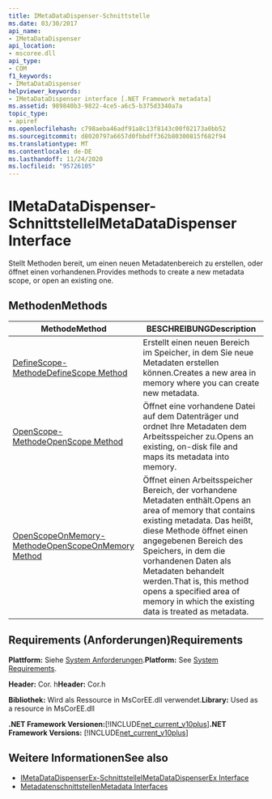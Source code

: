 ```yaml
---
title: IMetaDataDispenser-Schnittstelle
ms.date: 03/30/2017
api_name:
- IMetaDataDispenser
api_location:
- mscoree.dll
api_type:
- COM
f1_keywords:
- IMetaDataDispenser
helpviewer_keywords:
- IMetaDataDispenser interface [.NET Framework metadata]
ms.assetid: 989840b3-9822-4ce5-a6c5-b375d3340a7a
topic_type:
- apiref
ms.openlocfilehash: c798aeba46adf91a8c13f8143c00f02173a0bb52
ms.sourcegitcommit: d8020797a6657d0fbbdff362b80300815f682f94
ms.translationtype: MT
ms.contentlocale: de-DE
ms.lasthandoff: 11/24/2020
ms.locfileid: "95726105"
---
```

# <a name="imetadatadispenser-interface"></a><span data-ttu-id="8de28-102">IMetaDataDispenser-Schnittstelle</span><span class="sxs-lookup"><span data-stu-id="8de28-102">IMetaDataDispenser Interface</span></span>

<span data-ttu-id="8de28-103">Stellt Methoden bereit, um einen neuen Metadatenbereich zu erstellen, oder öffnet einen vorhandenen.</span><span class="sxs-lookup"><span data-stu-id="8de28-103">Provides methods to create a new metadata scope, or open an existing one.</span></span>  
  
## <a name="methods"></a><span data-ttu-id="8de28-104">Methoden</span><span class="sxs-lookup"><span data-stu-id="8de28-104">Methods</span></span>  
  
|<span data-ttu-id="8de28-105">Methode</span><span class="sxs-lookup"><span data-stu-id="8de28-105">Method</span></span>|<span data-ttu-id="8de28-106">BESCHREIBUNG</span><span class="sxs-lookup"><span data-stu-id="8de28-106">Description</span></span>|  
|------------|-----------------|  
|[<span data-ttu-id="8de28-107">DefineScope-Methode</span><span class="sxs-lookup"><span data-stu-id="8de28-107">DefineScope Method</span></span>](imetadatadispenser-definescope-method.md)|<span data-ttu-id="8de28-108">Erstellt einen neuen Bereich im Speicher, in dem Sie neue Metadaten erstellen können.</span><span class="sxs-lookup"><span data-stu-id="8de28-108">Creates a new area in memory where you can create new metadata.</span></span>|  
|[<span data-ttu-id="8de28-109">OpenScope-Methode</span><span class="sxs-lookup"><span data-stu-id="8de28-109">OpenScope Method</span></span>](imetadatadispenser-openscope-method.md)|<span data-ttu-id="8de28-110">Öffnet eine vorhandene Datei auf dem Datenträger und ordnet Ihre Metadaten dem Arbeitsspeicher zu.</span><span class="sxs-lookup"><span data-stu-id="8de28-110">Opens an existing, on-disk file and maps its metadata into memory.</span></span>|  
|[<span data-ttu-id="8de28-111">OpenScopeOnMemory-Methode</span><span class="sxs-lookup"><span data-stu-id="8de28-111">OpenScopeOnMemory Method</span></span>](imetadatadispenser-openscopeonmemory-method.md)|<span data-ttu-id="8de28-112">Öffnet einen Arbeitsspeicher Bereich, der vorhandene Metadaten enthält.</span><span class="sxs-lookup"><span data-stu-id="8de28-112">Opens an area of memory that contains existing metadata.</span></span> <span data-ttu-id="8de28-113">Das heißt, diese Methode öffnet einen angegebenen Bereich des Speichers, in dem die vorhandenen Daten als Metadaten behandelt werden.</span><span class="sxs-lookup"><span data-stu-id="8de28-113">That is, this method opens a specified area of memory in which the existing data is treated as metadata.</span></span>|  
  
## <a name="requirements"></a><span data-ttu-id="8de28-114">Requirements (Anforderungen)</span><span class="sxs-lookup"><span data-stu-id="8de28-114">Requirements</span></span>  

 <span data-ttu-id="8de28-115">**Plattform:** Siehe [System Anforderungen](../../get-started/system-requirements.md).</span><span class="sxs-lookup"><span data-stu-id="8de28-115">**Platform:** See [System Requirements](../../get-started/system-requirements.md).</span></span>  
  
 <span data-ttu-id="8de28-116">**Header:** Cor. h</span><span class="sxs-lookup"><span data-stu-id="8de28-116">**Header:** Cor.h</span></span>  
  
 <span data-ttu-id="8de28-117">**Bibliothek:** Wird als Ressource in MsCorEE.dll verwendet.</span><span class="sxs-lookup"><span data-stu-id="8de28-117">**Library:** Used as a resource in MsCorEE.dll</span></span>  
  
 <span data-ttu-id="8de28-118">**.NET Framework Versionen:**[!INCLUDE[net_current_v10plus](../../../../includes/net-current-v10plus-md.md)]</span><span class="sxs-lookup"><span data-stu-id="8de28-118">**.NET Framework Versions:** [!INCLUDE[net_current_v10plus](../../../../includes/net-current-v10plus-md.md)]</span></span>  
  
## <a name="see-also"></a><span data-ttu-id="8de28-119">Weitere Informationen</span><span class="sxs-lookup"><span data-stu-id="8de28-119">See also</span></span>

- [<span data-ttu-id="8de28-120">IMetaDataDispenserEx-Schnittstelle</span><span class="sxs-lookup"><span data-stu-id="8de28-120">IMetaDataDispenserEx Interface</span></span>](imetadatadispenserex-interface.md)
- [<span data-ttu-id="8de28-121">Metadatenschnittstellen</span><span class="sxs-lookup"><span data-stu-id="8de28-121">Metadata Interfaces</span></span>](metadata-interfaces.md)
